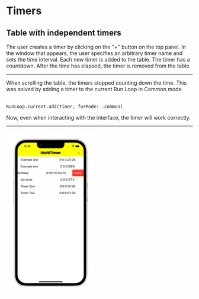 # Timers
## Table with independent timers


The user creates a timer by clicking on the "+" button on the top panel.
In the window that appears, the user specifies an arbitrary timer name and sets the time interval. Each new timer is added to the table. The timer has a countdown. After the time has elapsed, the timer is removed from the table.

---

When scrolling the table, the timers stopped counting down the time. This was solved by adding a timer to the current Run Loop in Common mode

``` 

RunLoop.current.add(timer, forMode: .common)

```


Now, even when interacting with the interface, the timer will work correctly.

---

<img src="Documentation/ScreenShot.png" width="240" height="440,1" />
